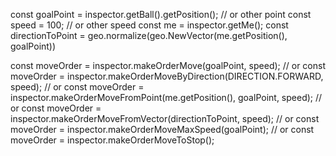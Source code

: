 const goalPoint = inspector.getBall().getPosition(); // or other point
const speed = 100; // or other speed
const me = inspector.getMe();
const directionToPoint = geo.normalize(geo.NewVector(me.getPosition(), goalPoint))

const moveOrder = inspector.makeOrderMove(goalPoint, speed);
// or
const moveOrder = inspector.makeOrderMoveByDirection(DIRECTION.FORWARD, speed);
// or
const moveOrder = inspector.makeOrderMoveFromPoint(me.getPosition(), goalPoint, speed);
// or
const moveOrder = inspector.makeOrderMoveFromVector(directionToPoint, speed);
// or
const moveOrder = inspector.makeOrderMoveMaxSpeed(goalPoint);
// or
const moveOrder = inspector.makeOrderMoveToStop();
